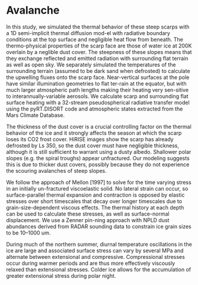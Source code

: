 # Avalanche

In this study, we simulated the thermal behavior of these steep scarps with a 1D semi-implicit thermal diffusion mod-el with radiative boundary conditions at the top surface and negligible heat flow from beneath. The thermo-physical properties of the scarp face are those of water ice at 200K overlain by a neglible dust cover. The steepness of these slopes means that they exchange reflected and emitted radiation with surrounding flat terrain as well as open sky. We separately simulated the temperatures of the surrounding terrain (assumed to be dark sand when defrosted) to calculate the upwelling fluxes onto the scarp face. Near-vertical surfaces at the pole have similar illumination geometries to flat ter-rain at the equator, but with much larger atmospheric path lengths making their heating very sen-sitive to interannually-variable aerosols. We calculate scarp and surrounding flat surface heating with a 32-stream pseudospherical radiative transfer model using the pyRT.DISORT code and atmospheric states extracted from the Mars Climate Database.

The thickness of the dust cover is a crucial controlling factor on the thermal behavior of the ice and it strongly affects the season at which the scarp loses its CO2 frost cover. HiRISE images show the scarp has already defrosted by Ls 350, so the dust cover must have negligible thickness, although it is still sufficient to warrant using a dusty albedo. Shallower polar slopes (e.g. the spiral troughs) appear unfractured. Our modeling suggests this is due to thicker dust covers, possibly because they do not experience the scouring avalanches of steep slopes. 

We follow the approach of Mellon [1997] to solve for the time varying stress in an initially un-fractured viscoelastic solid. No lateral strain can occur, so surface-parallel thermal expansion and contraction is opposed by elastic stresses over short timescales that decay over longer timescales due to grain-size-dependent viscous effects. The thermal history at each depth can be used to calculate these stresses, as well as surface-normal displacement. We use a Zenner pin-ning approach with NPLD dust abundances derived from RADAR sounding data to constrain ice grain sizes to be 10–1000 um.

During much of the northern summer, diurnal temperature oscillations in the ice are large and associated surface stress can vary by several MPa and alternate between extensional and compressive. Compressional stresses occur during warmer periods and are thus more effectively viscously relaxed than extensional stresses. Colder ice allows for the accumulation of greater extensional stress during polar night.
